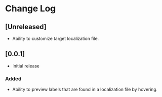 # Change Log

## [Unreleased]

- Ability to customize target localization file.

## [0.0.1]

- Initial release

### Added

- Ability to preview labels that are found in a localization file by hovering.